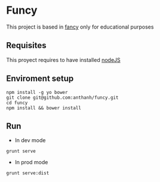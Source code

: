# Funcy

This project is based in [fancy](http://fancy.com) only for educational purposes

## Requisites

This proyect requires to have installed [nodeJS](http://nodejs.org/)

## Enviroment setup

```
npm install -g yo bower
git clone git@github.com:anthanh/funcy.git
cd funcy
npm install && bower install
```

## Run

* In dev mode

```
grunt serve
```

* In prod mode

```
grunt serve:dist
```

